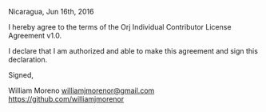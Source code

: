 Nicaragua, Jun 16th, 2016

I hereby agree to the terms of the Orj Individual Contributor License Agreement v1.0.

I declare that I am authorized and able to make this agreement and sign this declaration.

Signed,

William Moreno williamjmorenor@gmail.com https://github.com/williamjmorenor
